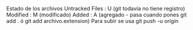 Estado de los archivos 
Untracked Files : U (git todavía no tiene registro)
Modified : M (modificado)
Added : A (agregado - pasa cuando pones git add .  ó git add archivo.extension)
Para subir se usa git push -u origin
